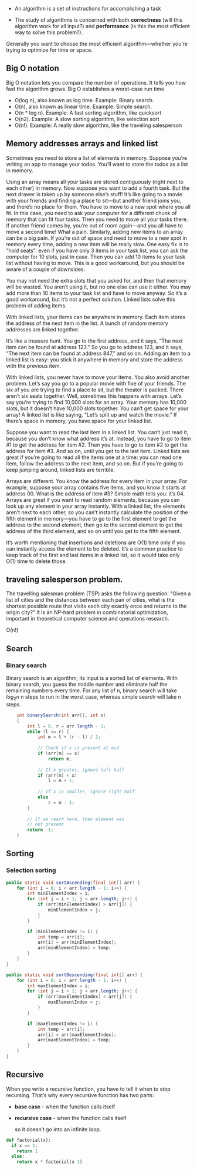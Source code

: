 - An algorithm is a set of instructions for accomplishing a task

- The study of algorithms is concerned with both **correctness** (will this algorithm work for all input?) and **performance** (is this the most efficient way to solve this problem?).

Generally you want to choose the most efficient algorithm—whether you’re trying to optimize for time or space.


## Big O notation 
Big O notation lets you compare the number of operations. It tells you how fast the algorithm grows. Big O establishes a worst-case run time

+ O(log n), also known as log time. Example: Binary search.
+ O(n), also known as linear time. Example: Simple search.
+ O(n * log n). Example: A fast sorting algorithm, like quicksort
+ O(n2). Example: A slow sorting algorithm, like selection sort
+ O(n!). Example: A really slow algorithm, like the traveling salesperson

## Memory addresses arrays and linked list

Sometimes you need to store a list of elements in memory. Suppose you’re writing an app to manage your todos. You’ll want to store the todos as a list in memory. 

 Using an array means all your tasks are stored contiguously (right next to each other) in memory. Now suppose you want to add a fourth task. But the next drawer is taken up by someone else’s stuff! It’s like going to a movie with your friends and finding a place to sit—but another friend joins you, and there’s no place for them. You have to move to a new spot where you all fit. In this case, you need to ask your computer for a different chunk of memory that can fit four tasks. Then you need to move all your tasks there. If another friend comes by, you’re out of room again—and you all have to move a second time! What a pain. Similarly, adding new items to an array can be a big pain. If you’re out of space and need to move to a new spot in memory every time, adding a new item will be really slow. One easy fix is to “hold seats”: even if you have only 3 items in your task list, you can ask the computer for 10 slots, just in case. Then you can add 10 items to your task list without having to move. This is a good workaround, but you should be aware of a couple of downsides:

You may not need the extra slots that you asked for, and then that memory will be wasted. You aren’t using it, but no one else can use it either.
You may add more than 10 items to your task list and have to move anyway.
So it’s a good workaround, but it’s not a perfect solution. Linked lists solve this problem of adding items.

With linked lists, your items can be anywhere in memory. Each item stores the address of the next item in the list. A bunch of random memory addresses are linked together.

It’s like a treasure hunt. You go to the first address, and it says, “The next item can be found at address 123.” So you go to address 123, and it says, “The next item can be found at address 847,” and so on. Adding an item to a linked list is easy: you stick it anywhere in memory and store the address with the previous item.

With linked lists, you never have to move your items. You also avoid another problem. Let’s say you go to a popular movie with five of your friends. The six of you are trying to find a place to sit, but the theater is packed. There aren’t six seats together. Well, sometimes this happens with arrays. Let’s say you’re trying to find 10,000 slots for an array. Your memory has 10,000 slots, but it doesn’t have 10,000 slots together. You can’t get space for your array! A linked list is like saying, “Let’s split up and watch the movie.” If there’s space in memory, you have space for your linked list.

Suppose you want to read the last item in a linked list. You can’t just read it, because you don’t know what address it’s at. Instead, you have to go to item #1 to get the address for item #2. Then you have to go to item #2 to get the address for item #3. And so on, until you get to the last item. Linked lists are great if you’re going to read all the items one at a time: you can read one item, follow the address to the next item, and so on. But if you’re going to keep jumping around, linked lists are terrible.

Arrays are different. You know the address for every item in your array. For example, suppose your array contains five items, and you know it starts at address 00. What is the address of item #5?  Simple math tells you: it’s 04. Arrays are great if you want to read random elements, because you can look up any element in your array instantly. With a linked list, the elements aren’t next to each other, so you can’t instantly calculate the position of the fifth element in memory—you have to go to the first element to get the address to the second element, then go to the second element to get the address of the third element, and so on until you get to the fifth element.

It’s worth mentioning that insertions and deletions are O(1) time only if you can instantly access the element to be deleted. It’s a common practice to keep track of the first and last items in a linked list, so it would take only O(1) time to delete those.

##  traveling salesperson problem.

The travelling salesman problem (TSP) asks the following question: "Given a list of cities and the distances between each pair of cities, what is the shortest possible route that visits each city exactly once and returns to the origin city?" It is an NP-hard problem in combinatorial optimization, important in theoretical computer science and operations research.

O(n!)

## Search

### Binary search 

Binary search is an algorithm; its input is a sorted list of elements. With binary search, you guess the middle number and eliminate half the remaining numbers every time. For any list of n, binary search will take $log_2n$ n steps to run in the worst case, whereas simple search will take n steps.

```java
    int binarySearch(int arr[], int x)
    {
        int l = 0, r = arr.length - 1;
        while (l <= r) {
            int m = l + (r - l) / 2;
 
            // Check if x is present at mid
            if (arr[m] == x)
                return m;
 
            // If x greater, ignore left half
            if (arr[m] < x)
                l = m + 1;
 
            // If x is smaller, ignore right half
            else
                r = m - 1;
        }
 
        // If we reach here, then element was
        // not present
        return -1;
    }
```



## Sorting

### Selection sorting

```java
public static void sortAscending(final int[] arr) {
    for (int i = 0; i < arr.length - 1; i++) {
        int minElementIndex = i;
        for (int j = i + 1; j < arr.length; j++) {
            if (arr[minElementIndex] > arr[j]) {
                minElementIndex = j;
            }
        }

        if (minElementIndex != i) {
            int temp = arr[i];
            arr[i] = arr[minElementIndex];
            arr[minElementIndex] = temp;
        }
    }
}

public static void sortDescending(final int[] arr) {
    for (int i = 0; i < arr.length - 1; i++) {
        int maxElementIndex = i;
        for (int j = i + 1; j < arr.length; j++) {
            if (arr[maxElementIndex] < arr[j]) {
                maxElementIndex = j;
            }
        }

        if (maxElementIndex != i) {
            int temp = arr[i];
            arr[i] = arr[maxElementIndex];
            arr[maxElementIndex] = temp;
        }
    }
}       
```

## Recursive

When you write a recursive function, you have to tell it when to stop recursing. That’s why every recursive function has two parts: 
- **base case** - when the function calls itself
- **recursive case** -  when the function calls itself
  
  so it doesn’t go into an infinite loop.

```python
def factorial(x):
  if x == 1:
    return 1
  else:
    return x * factorial(x-1)
```